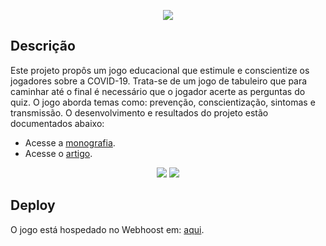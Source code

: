 <p align="center">
  <img src="https://user-images.githubusercontent.com/79146258/157324684-ece93cba-ba46-4328-ae37-c4773557a1a0.png">
</p>

## Descrição 
Este projeto propôs um jogo educacional que estimule e conscientize os jogadores sobre a COVID-19. Trata-se de um jogo de tabuleiro que para caminhar até o final é necessário que o jogador acerte as perguntas do quiz. O jogo aborda temas como: prevenção, conscientização, sintomas e transmissão.
O desenvolvimento e resultados do projeto estão documentados abaixo:
- Acesse a <a href = 'https://drive.google.com/file/d/14oZnfAAnRXuoCYNsGkG2wgMbQ31KQ3K6/view?usp=sharing'>monografia</a>.
- Acesse o <a href = 'https://drive.google.com/file/d/1FEtR45bigW70cRxKtRuwsePhb32MXxTO/view?usp=sharing'>artigo</a>.

<p align="center">
  <img src="https://user-images.githubusercontent.com/79146258/157331187-d8a93676-f71c-455d-af8d-63f57fdfb155.png">
  <img src="https://user-images.githubusercontent.com/79146258/157331181-b5cb37c8-1e09-4fd3-83e4-8202ad30eba1.png">
</p>

## Deploy
O jogo está hospedado no Webhoost em: <a href = 'trilhacovid.000webhostapp.com'>aqui</a>.
